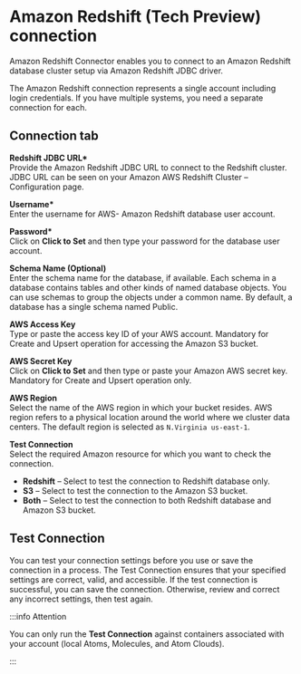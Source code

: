 # Amazon Redshift (Tech Preview) connection

<head>
  <meta name="guidename" content="Integration"/>
  <meta name="context" content="GUID-b3de8c63-65d9-41b6-9380-48e0e50da0c5"/>
</head>


Amazon Redshift Connector enables you to connect to an Amazon Redshift database cluster setup via Amazon Redshift JDBC driver.

The Amazon Redshift connection represents a single account including login credentials. If you have multiple systems, you need a separate connection for each.



## Connection tab

 

**Redshift JDBC URL\***   
Provide the Amazon Redshift JDBC URL to connect to the Redshift cluster. JDBC URL can be seen on your Amazon AWS Redshift Cluster – Configuration page.

**Username\***   
Enter the username for AWS- Amazon Redshift database user account.

**Password\***   
Click on **Click to Set** and then type your password for the database user account.

**Schema Name \(Optional\)**   
Enter the schema name for the database, if available. Each schema in a database contains tables and other kinds of named database objects. You can use schemas to group the objects under a common name. By default, a database has a single schema named Public.

**AWS Access Key**    
Type or paste the access key ID of your AWS account. Mandatory for Create and Upsert operation for accessing the Amazon S3 bucket.

**AWS Secret Key**   
Click on **Click to Set** and then type or paste your Amazon AWS secret key. Mandatory for Create and Upsert operation only.

**AWS Region**   
Select the name of the AWS region in which your bucket resides. AWS region refers to a physical location around the world where we cluster data centers. The default region is selected as `N.Virginia us-east-1`.

**Test Connection**   
Select the required Amazon resource for which you want to check the connection.

  -   **Redshift** – Select to test the connection to Redshift database only.
  -   **S3** – Select to test the connection to the Amazon S3 bucket.
  -   **Both** – Select to test the connection to both Redshift database and Amazon S3 bucket.

## Test Connection
You can test your connection settings before you use or save the connection in a process. The Test Connection ensures that your specified settings are correct, valid, and accessible. If the test connection is successful, you can save the connection. Otherwise, review and correct any incorrect settings, then test again.

:::info Attention

You can only run the **Test Connection** against containers associated with your account (local Atoms, Molecules, and Atom Clouds).

:::
